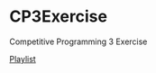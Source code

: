 # CP3Exercise
Competitive Programming 3 Exercise

[Playlist][1]

[1]: https://www.youtube.com/playlist?list=PLR-wQpfvhbt475PDmu2ZrkS5JT9kydd9_
